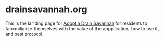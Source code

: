 # drainsavannah.org

This is the landing page for [Adopt a Drain Savannah](https://app.drainsavannah.org) for residents to fan=miliarize themselves with the value of the appplication, how to use it, and best protocol.



